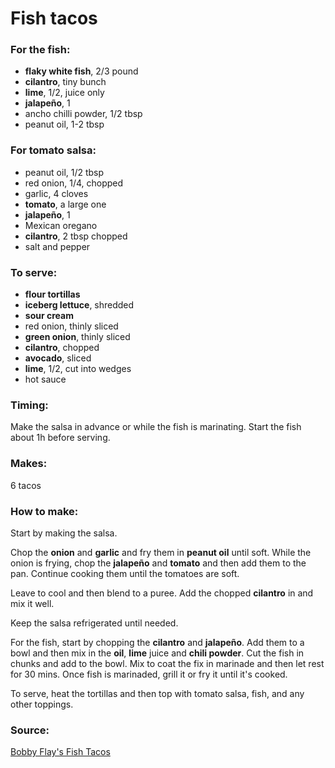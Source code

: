 # Fish tacos

### For the fish:
* **flaky white fish**, 2/3 pound
* **cilantro**, tiny bunch
* **lime**, 1/2, juice only
* **jalapeño**, 1
* ancho chilli powder, 1/2 tbsp
* peanut oil, 1-2 tbsp

### For tomato salsa:
* peanut oil, 1/2 tbsp
* red onion, 1/4, chopped
* garlic, 4 cloves
* **tomato**, a large one 
* **jalapeño**, 1
* Mexican oregano
* **cilantro**, 2 tbsp chopped
* salt and pepper

### To serve:
* **flour tortillas**
* **iceberg lettuce**, shredded
* **sour cream**
* red onion, thinly sliced
* **green onion**, thinly sliced
* **cilantro**, chopped
* **avocado**, sliced
* **lime**, 1/2, cut into wedges
* hot sauce


### Timing:

Make the salsa in advance or while the fish is marinating. Start the fish about 1h before serving.

### Makes:

6 tacos

### How to make:

Start by making the salsa.

Chop the **onion** and **garlic** and fry them in **peanut oil** until soft. While the onion is frying, chop the **jalapeño** and **tomato** and then add them to the pan. Continue cooking them until the tomatoes are soft.

Leave to cool and then blend to a puree. Add the chopped **cilantro** in and mix it well.

Keep the salsa refrigerated until needed.

For the fish, start by chopping the **cilantro** and **jalapeño**. Add them to a bowl and then mix in the **oil**, **lime** juice and **chili powder**. Cut the fish in chunks and add to the bowl. Mix to coat the fix in marinade and then let rest for 30 mins. Once fish is marinaded, grill it or fry it until it's cooked.

To serve, heat the tortillas and then top with tomato salsa, fish, and any other toppings.

### Source:

[Bobby Flay's Fish Tacos](http://www.foodnetwork.com/recipes/bobby-flay/fish-tacos-recipe.html)
